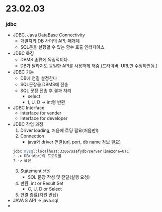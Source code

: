 # 23.02.03
### jdbc
- JDBC, Java DataBase Connectivity
  - 개발자와 DB 사이의 API, 매개체
  - SQL문을 실행할 수 있는 함수 호출 인터페이스
- JDBC 특징
  - DBMS 종류에 독립적이다.
  - DB가 달라져도 동일한 API를 사용하게 해줌.(드라이버, URL만 수정하면됨.)
- JDBC 기능
  - DB에 연결 설정한다
  - SQL문장을 DBMS에 전송
  - SQL 문장 전송 후 결과 처리
    - select
    - I, U, D -> int형 반환
- JDBC Interface
  - interface for vender
  - interface for developer
- JDBC 작업 과정
    1. Driver loading, 처음에 로딩 필요(처음만!)
    2. Connection
       - java와 driver 연결(url, port, db name 정보 필요)
    ```markdown
    jdbc:mysql:localhost:3306/ssafydb?serverTimezone=UTC
    : -> DB(jdbc)의 프로토콜
    ? -> 옵션
    ```
    3. Statement 생성
       - SQL 문장 작성 및 전달(실행 요청)
    4. 반환: int or Result Set
        - C, U, D or Select
    5. 연결 종료(자원 반납)
- JAVA 8 API -> java.sql
- 
